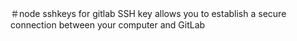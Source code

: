 ＃node sshkeys for gitlab
SSH key allows you to establish a secure connection between your computer and GitLab
